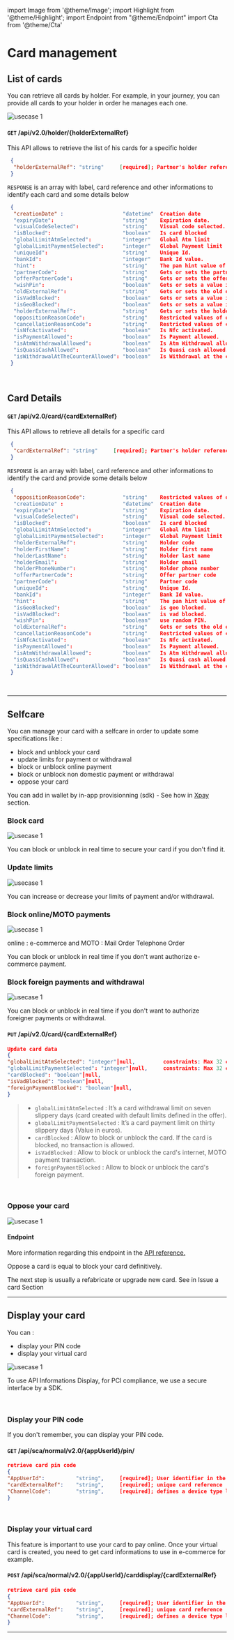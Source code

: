 import Image from '@theme/Image';
import Highlight from '@theme/Highlight';
import Endpoint from "@theme/Endpoint"
import Cta from '@theme/Cta'

# Card management


## List of cards

You can retrieve all cards by holder. For example, in your journey, you can provide all cards to your holder in order he manages each one.

<Image src="docs/Card_List.png" alt="usecase 1"/>

#### ``` GET ``` /api/v2.0/holder/{holderExternalRef}

This API allows to retrieve the list of his cards for a specific holder

```json
 {
  "holderExternalRef": "string"     [required]; Partner's holder reference 
 }
```

``` RESPONSE ``` is an array with label, card reference and other informations to identify each card and some details below
```json
 { 
  "creationDate" :                   "datetime"  Creation date
  "expiryDate":                      "string"    Expiration date.
  "visualCodeSelected":              "string"    Visual code selected.
  "isBlocked":                       "boolean"   Is card blocked
  "globalLimitAtmSelected":          "integer"   Global Atm limit
  "globalLimitPaymentSelected":      "integer"   Global Payment limit
  "uniqueId":                        "string"    Unique Id.
  "bankId":                          "integer"   Bank Id value.
  "hint":                            "string"    The pan hint value of the card.
  "partnerCode":                     "string"    Gets or sets the partner code.
  "offerPartnerCode":                "string"    Gets or sets the offer partner code.
  "wishPin":                         "boolean"   Gets or sets a value indicating whether [wish pin].
  "oldExternalRef":                  "string"    Gets or sets the old external reference.
  "isVadBlocked":                    "boolean"   Gets or sets a value indicating whether this instance is vad blocked.
  "isGeoBlocked":                    "boolean"   Gets or sets a value indicating whether this instance is geo blocked.
  "holderExternalRef":               "string"    Gets or sets the holder external reference.
  "oppositionReasonCode":            "string"    Restricted values of opposition reason code are:
  "cancellationReasonCode":          "string"    Restricted values of cancellation reason code are:
  "isNfcActivated":                  "boolean"   Is Nfc activated.
  "isPaymentAllowed":                "boolean"   Is Payment allowed.
  "isAtmWithdrawalAllowed":          "boolean"   Is Atm Withdrawal allowed.
  "isQuasiCashAllowed":              "boolean"   Is Quasi cash allowed.
  "isWithdrawalAtTheCounterAllowed": "boolean"   Is Withdrawal at the counter allowed.
 }
```
<br/>


## Card Details

#### ``` GET ``` /api/v2.0/card/{cardExternalRef}

This API allows to retrieve all details for a specific card

```json
 {
  "cardExternalRef": "string"     [required]; Partner's holder reference 
 }
```

``` RESPONSE ``` is an array with label, card reference and other informations to identify the card and provide some details below
```json
 { 
  "oppositionReasonCode":            "string"    Restricted values of opposition reason code are:
  "creationDate" :                   "datetime"  Creation date
  "expiryDate":                      "string"    Expiration date.
  "visualCodeSelected":              "string"    Visual code selected.
  "isBlocked":                       "boolean"   Is card blocked
  "globalLimitAtmSelected":          "integer"   Global Atm limit
  "globalLimitPaymentSelected":      "integer"   Global Payment limit
  "holderExternalRef":               "string"    Holder code
  "holderFirstName":                 "string"    Holder first name
  "holderLastName":                  "string"    Holder last name
  "holderEmail":                     "string"    Holder email
  "holderPhoneNumber":               "string"    Holder phone number
  "offerPartnerCode":                "string"    Offer partner code
  "partnerCode":                     "string"    Partner code
  "uniqueId":                        "string"    Unique Id.
  "bankId":                          "integer"   Bank Id value.
  "hint":                            "string"    The pan hint value of the card.
  "isGeoBlocked":                    "boolean"   is geo blocked.
  "isVadBlocked":                    "boolean"   is vad blocked.
  "wishPin":                         "boolean"   use random PIN.
  "oldExternalRef":                  "string"    Gets or sets the old external reference.
  "cancellationReasonCode":          "string"    Restricted values of cancellation reason code are:
  "isNfcActivated":                  "boolean"   Is Nfc activated.
  "isPaymentAllowed":                "boolean"   Is Payment allowed.
  "isAtmWithdrawalAllowed":          "boolean"   Is Atm Withdrawal allowed.
  "isQuasiCashAllowed":              "boolean"   Is Quasi cash allowed.
  "isWithdrawalAtTheCounterAllowed": "boolean"   Is Withdrawal at the counter allowed.
 }
```
<br/>

---

## Selfcare

You can manage your card with a selfcare in order to update some specifications like : 

- block and unblock your card
- update limits for payment or withdrawal
- block or unblock online payment
- block or unblock non domestic payment or withdrawal
- oppose your card

You can add in wallet by in-app provisionning (sdk) - See how in [Xpay](./x-pay.md) section.


### Block card
 
<Image src="docs/Card_Self_Verrou.png" alt="usecase 1"/>


<Highlight type="tip">
 
 You can block or unblock in real time to secure your card if you don't find it.
 
</Highlight>


### Update limits
  
<Image src="docs/Card_Self_UpdateLimits.png" alt="usecase 1"/>

<!--
#### Endpoint
More information regarding this endpoint in the [API reference](/api/CardFactory)
<Endpoint apiUrl="/v2.0/cardfactory" path="/api​/v2.0​/card/{cardExternalRef}" method="put"/>
-->

<Highlight type="tip">
 
 You can increase or decrease your limits of payment and/or withdrawal.

</Highlight>


### Block online/MOTO payments

  
<Image src="docs/Card_Self_VAD.png" alt="usecase 1"/>

online : e-commerce and MOTO : Mail Order Telephone Order
<!--
#### Endpoint
More information regarding this endpoint in the [API reference](/api/CardFactory)
<Endpoint apiUrl="/v2.0/cardfactory" path="/api​/v2.0​/card/{cardExternalRef}" method="put"/>
-->

<Highlight type="tip">
 
  You can block or unblock in real time if you don't want authorize e-commerce payment.
 
</Highlight>

### Block foreign payments and withdrawal
 
<Image src="docs/Card_Self_ETR.png" alt="usecase 1"/>

<!--
#### Endpoint
More information regarding this endpoint in the [API reference](/api/CardFactory)
<Endpoint apiUrl="/v2.0/cardfactory" path="/api​/v2.0​/card/{cardExternalRef}" method="put"/>
-->

<Highlight type="tip">
 
 You can block or unblock in real time if you don't want to authorize foreigner payments or withdrawal.
 
</Highlight>


#### ``` PUT ``` /api/v2.0/card/{cardExternalRef}

```json
Update card data
{
"globalLimitAtmSelected": "integer"┃null,         constraints: Max 32 chars
"globalLimitPaymentSelected": "integer"┃null,     constraints: Max 32 chars    
"cardBlocked": "boolean"┃null,            
"isVadBlocked": "boolean"┃null,                   
"foreignPaymentBlocked": "boolean"┃null,                             
}
```

> - ``` globalLimitAtmSelected ``` : It’s a card withdrawal limit on seven slippery days (card created with default limits defined in the offer). 
> - ``` globalLimitPaymentSelected ``` : It’s a card payment limit on thirty slippery days (Value in euros).
> - ``` cardBlocked ``` : Allow to block or unblock the card. If the card is blocked, no transaction is allowed.
> - ``` isVadBlocked ``` : Allow to block or unblock the card's internet, MOTO payment transaction.
> - ``` foreignPaymentBlocked ``` : Allow to block or unblock the card's foreign payment.

<br/>

<!--
More information regarding this endpoint in the [API reference](/api/CardFactory)
<Endpoint apiUrl="/v2.0/cardfactory" path="/api​/v2.0​/card/{cardExternalRef}" method="put"/>
-->



### Oppose your card

<Image src="docs/Card_Oppose.png" alt="usecase 1"/>

#### Endpoint

More information regarding this endpoint in the [API reference.](/api/CardFactory)
<!--
<Endpoint apiUrl="v2.0/cardfactory" path="/api​/v2.0​/card/{cardExternalRef}/oppose" method="patch"/>
-->

<Highlight type="danger">
 
Oppose a card is equal to block your card definitively.
 
</Highlight>

<Highlight>
 
 The next step is usually a refabricate or upgrade new card. See in Issue a card Section
 
</Highlight>


---

## Display your card

You can : 

- display your PIN code
- display your virtual card

<Image src="docs/Card_Display_SCA.png" alt="usecase 1"/>

<br/>

<Highlight type="caution">
 
 To use API Informations Display, for PCI compliance, we use a secure interface by a SDK.
 
</Highlight>

<br/>

### Display your PIN code

 
If you don't remember, you can display your PIN code.

#### ``` GET ``` /api/sca/normal/v2.0/{appUserId}/pin/

```json
retrieve card pin code
{
"AppUserId":          "string",     [required]; User identifier in the third-party application. 9 characters exactly
"cardExternalRef":    "string",     [required]; unique card reference 
"ChannelCode":        "string",     [required]; defines a device type like a mobile(66), internet(04)  
}
```

<br/>


### Display your virtual card

This feature is important to use your card to pay online. Once your virtual card is created, you need to get card informations to use in e-commerce for example.

#### ``` POST ``` /api/sca/normal/v2.0/{appUserId}/carddisplay/{cardExternalRef}

```json
retrieve card pin code
{
"AppUserId":          "string",     [required]; User identifier in the third-party application. 9 characters exactly
"cardExternalRef":    "string",     [required]; unique card reference  -(PAN Privatif par exemple)
"ChannelCode":        "string",     [required]; defines a device type like a mobile(66), internet(04)  
}
```

---


<Cta
  context="doc"
  ui="button"
  link="/api/CardFactory"
  label="Try it out"
/>
